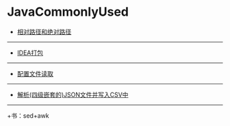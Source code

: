 # JavaCommonlyUsed
+ [相对路径和绝对路径](https://github.com/jikwjjw/JavaCommonlyUsed/blob/master/%E7%9B%B8%E5%AF%B9%E8%B7%AF%E5%BE%84.md)
-----
+ [IDEA打包](https://github.com/jikwjjw/JavaCommonlyUsed/blob/master/Idea,jar%E6%89%93%E5%8C%85.md)
------------
+ [配置文件读取](https://github.com/jikwjjw/JavaCommonlyUsed/blob/master/readProperty.class)
-------------
+ [解析(四级嵌套的)JSON文件并写入CSV中](https://github.com/jikwjjw/JavaCommonlyUsed/blob/master/IDNJsonParse.class)
----------------
+书：sed+awk
